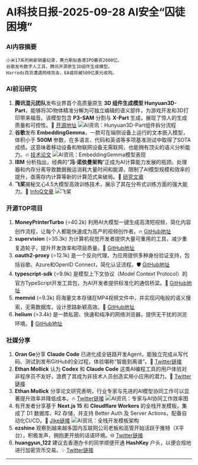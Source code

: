 
# AI科技日报-2025-09-28 AI安全“囚徒困境”
### **AI内容摘要**
```
小米17系列刷新销量纪录，赛力斯拟香港IPO募资2600亿。
谷歌发布数字人工具，腾讯开源原生3D组件生成模型。
Harrods百货遭遇网络攻击，EA或将被500亿美元收购。
```
### AI前沿研究
1.  **腾讯混元团队**发布业界首个高质量原生 **3D 组件生成模型 Hunyuan3D-Part**，能够将3D物体精准分解为可独立编辑的语义部件，为游戏开发和3D打印带来福音。该模型包含 **P3-SAM** 分割与 **X-Part** 生成，展现了惊人的生成质量和可控性。🚀 [开源地址](https://mp.weixin.qq.com/s?__biz=MzIzNjc1NzUzMw==&mid=2247829017&idx=3&sn=adfc3b55126b03a5eba8994e63973dc1)
    ![AI资讯：Hunyuan3D-Part组件拆分流程](https://source.hubtoday.app/images/2025/09/news_01k661rq75f19rwffze70r0rsd.avif)
2.  **谷歌**发布 **EmbeddingGemma**，一款可在端侧设备上运行的文本嵌入模型，体积小于 **500M** 参数，在多语言、代码和英语等多项基准测试中取得了SOTA成绩。这意味着移动设备和物联网设备无需联网，也能拥有顶尖的语义分析能力。🔥 [技术论文](https://x.com/googleaidevs/status/1971681187048354048)
    ![AI资讯：EmbeddingGemma模型表现](https://source.hubtoday.app/images/2025/09/news_01k661rv75evxscerfs1z0fcz2.avif)
3.  **IBM** 分析指出，经典的"**冯·诺依曼架构**”正成为AI计算能力发展的瓶颈。处理器和内存分离导致数据搬运消耗大量时间和能源，限制了AI模型规模和效率的提升，亟需存内计算等新的计算范式来破局。🤔 [研究文章](https://research.ibm.com/blog/why-von-neumann-architecture-is-impeding-the-power-of-ai-computing)
4.  **飞桨**揭秘文心4.5大模型高效训练技术，展示了其在分布式训练方面的强大能力。🚀 [InfoQ文章](https://www.infoq.cn/article/7XwEVypvpgOzugAuzoGX?utm_source=rss&utm_medium=article)
    ![飞桨](https://static001.geekbang.org/static/infoq/img/infoq_icon.jpg)
### 开源TOP项目
1.  **MoneyPrinterTurbo** (⭐40.2k) 利用AI大模型一键生成高清短视频，简化内容创作流程，让每个人都能快速成为高产的视频创作者。🔥 [GitHub地址](https://github.com/harry0703/MoneyPrinterTurbo)
2.  **supervision** (⭐35.3k) 为计算机视觉开发者提供大量可重用的工具，减少重复造轮子，提升开发效率和项目质量。💜 [GitHub地址](https://github.com/roboflow/supervision)
3.  **oauth2-proxy** (⭐12.1k) 是一个反向代理，为应用提供多种身份验证支持，包括谷歌、Azure和OpenID Connect，简化认证流程。🛡️ [GitHub地址](https://github.com/oauth2-proxy/oauth2-proxy)
4.  **typescript-sdk** (⭐9.9k) 是模型上下文协议（Model Context Protocol）的官方TypeScript开发工具包，为AI开发者提供标准化的通信桥梁。🌉 [GitHub地址](https://github.com/modelcontextprotocol/typescript-sdk)
5.  **memvid** (⭐9.3k) 将海量文本存储在MP4视频文件中，并实现闪电般的语义搜索，无需数据库，设计思路新颖高效。🤯 [GitHub地址](https://github.com/Olow304/memvid)
6.  **helium** (⭐3.4k) 是一款私密、快速和纯净的网络浏览器，提供无干扰的浏览环境。🍃 [GitHub地址](https://github.com/imputnet/helium)
### 社媒分享
1.  **Oran Ge**分享 **Claude Code** 已进化成全链路开发Agent，能独立完成从写代码、测试到发布GitHub的全过程，体验堪称"智能到离谱”。🤖 [Twitter链接](https://x.com/oran_ge/status/1971921706538488244)
2.  **Ethan Mollick** 认为 **Codex** 和 **Claude Code** 这类AI编程工具的用户体验对非程序员不友好，浪费了其成为非技术人员创造实用小应用的潜力。🤔 [Twitter链接](https://x.com/emollick/status/1971784128581587048)
3.  **Ethan Mollick** 分享论文研究表明，行业专家与先进的AI模型协同工作可以显著提升效率并降低成本。🔥 [Twitter链接](https://x.com/emollick/status/1971604081526665584)
    ![AI资讯：专家与AI协同工作效率图](https://source.hubtoday.app/images/2025/09/news_01k661ryypfy28dg6sbk34hxs7.avif)
4.  有开发者分享基于 **Next.js 15** 和 **Cloudflare Workers** 的全栈开发模板，集成了 D1 数据库、R2 存储，并支持 Better Auth 及 Server Actions，配备自动化CI/CD。🚀 [Jike链接](https://m.okjike.com/originalPosts/68d798497f396a32bfd38987)
    ![AI资讯：全栈开发模板架构](https://cdnv2.ruguoapp.com/Fm3mBxvhxVLOYZ1OQo1YKaFRHbGyv3.jpg)
5.  **ezshine** 观察到越来越多国内互联网公司老板和高管开始活跃于推特（X平台），积极发声，拥抱更开放的话语环境。🌐 [Twitter链接](https://x.com/ezshine/status/1971609240638050517)
6.  **huangyun_122** 建议去香港办卡的同学顺便开通 **HashKey** 户头，以便合规地进行加密货币交易。💡 [Twitter链接](https://x.com/huangyun_122/status/1971857893952803002)
---